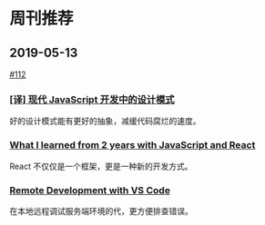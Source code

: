 # 周刊推荐

## 2019-05-13

[#112](https://github.com/CtripFE/fe-weekly/issues/112)

### [[译] 现代 JavaScript 开发中的设计模式](https://zhuanlan.zhihu.com/p/65398124)

好的设计模式能有更好的抽象，减缓代码腐烂的速度。

### [What I learned from 2 years with JavaScript and React](https://medium.com/@reime005/what-i-learned-from-2-years-with-javascript-and-react-754d2dc6f1e1)

React 不仅仅是一个框架，更是一种新的开发方式。

### [Remote Development with VS Code](https://code.visualstudio.com/blogs/2019/05/02/remote-development)

在本地远程调试服务端环境的代，更方便排查错误。
